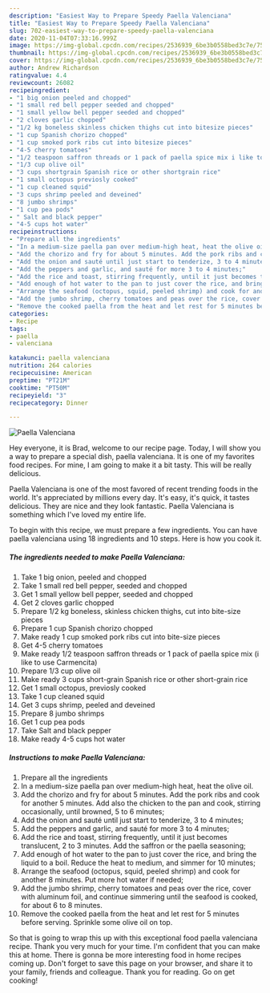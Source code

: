 ```yaml
---
description: "Easiest Way to Prepare Speedy Paella Valenciana"
title: "Easiest Way to Prepare Speedy Paella Valenciana"
slug: 702-easiest-way-to-prepare-speedy-paella-valenciana
date: 2020-11-04T07:33:16.999Z
image: https://img-global.cpcdn.com/recipes/2536939_6be3b0558bed3c7e/751x532cq70/paella-valenciana-recipe-main-photo.jpg
thumbnail: https://img-global.cpcdn.com/recipes/2536939_6be3b0558bed3c7e/751x532cq70/paella-valenciana-recipe-main-photo.jpg
cover: https://img-global.cpcdn.com/recipes/2536939_6be3b0558bed3c7e/751x532cq70/paella-valenciana-recipe-main-photo.jpg
author: Andrew Richardson
ratingvalue: 4.4
reviewcount: 26082
recipeingredient:
- "1 big onion peeled and chopped"
- "1 small red bell pepper seeded and chopped"
- "1 small yellow bell pepper seeded and chopped"
- "2 cloves garlic chopped"
- "1/2 kg boneless skinless chicken thighs cut into bitesize pieces"
- "1 cup Spanish chorizo chopped"
- "1 cup smoked pork ribs cut into bitesize pieces"
- "4-5 cherry tomatoes"
- "1/2 teaspoon saffron threads or 1 pack of paella spice mix i like to use Carmencita"
- "1/3 cup olive oil"
- "3 cups shortgrain Spanish rice or other shortgrain rice"
- "1 small octopus previosly cooked"
- "1 cup cleaned squid"
- "3 cups shrimp peeled and deveined"
- "8 jumbo shrimps"
- "1 cup pea pods"
- " Salt and black pepper"
- "4-5 cups hot water"
recipeinstructions:
- "Prepare all the ingredients"
- "In a medium-size paella pan over medium-high heat, heat the olive oil."
- "Add the chorizo and fry for about 5 minutes. Add the pork ribs and cook for another 5 minutes. Add also the chicken to the pan and cook, stirring occasionally, until browned, 5 to 6 minutes;"
- "Add the onion and sauté until just start to tenderize, 3 to 4 minutes;"
- "Add the peppers and garlic, and sauté for more 3 to 4 minutes;"
- "Add the rice and toast, stirring frequently, until it just becomes translucent, 2 to 3 minutes. Add the saffron or the paella seasoning;"
- "Add enough of hot water to the pan to just cover the rice, and bring the liquid to a boil. Reduce the heat to medium, and simmer for 10 minutes;"
- "Arrange the seafood (octopus, squid, peeled shrimp) and cook for another 8 minutes. Put more hot water if needed;"
- "Add the jumbo shrimp, cherry tomatoes and peas over the rice, cover with aluminum foil, and continue simmering until the seafood is cooked, for about 6 to 8 minutes."
- "Remove the cooked paella from the heat and let rest for 5 minutes before serving. Sprinkle some olive oil on top."
categories:
- Recipe
tags:
- paella
- valenciana

katakunci: paella valenciana 
nutrition: 264 calories
recipecuisine: American
preptime: "PT21M"
cooktime: "PT50M"
recipeyield: "3"
recipecategory: Dinner

---
```



![Paella Valenciana](https://img-global.cpcdn.com/recipes/2536939_6be3b0558bed3c7e/751x532cq70/paella-valenciana-recipe-main-photo.jpg)

Hey everyone, it is Brad, welcome to our recipe page. Today, I will show you a way to prepare a special dish, paella valenciana. It is one of my favorites food recipes. For mine, I am going to make it a bit tasty. This will be really delicious.



Paella Valenciana is one of the most favored of recent trending foods in the world. It's appreciated by millions every day. It's easy, it's quick, it tastes delicious. They are nice and they look fantastic. Paella Valenciana is something which I've loved my entire life.


To begin with this recipe, we must prepare a few ingredients. You can have paella valenciana using 18 ingredients and 10 steps. Here is how you cook it.

<!--inarticleads1-->

##### The ingredients needed to make Paella Valenciana:

1. Take 1 big onion, peeled and chopped
1. Take 1 small red bell pepper, seeded and chopped
1. Get 1 small yellow bell pepper, seeded and chopped
1. Get 2 cloves garlic chopped
1. Prepare 1/2 kg boneless, skinless chicken thighs, cut into bite-size pieces
1. Prepare 1 cup Spanish chorizo chopped
1. Make ready 1 cup smoked pork ribs cut into bite-size pieces
1. Get 4-5 cherry tomatoes
1. Make ready 1/2 teaspoon saffron threads or 1 pack of paella spice mix (i like to use Carmencita)
1. Prepare 1/3 cup olive oil
1. Make ready 3 cups short-grain Spanish rice or other short-grain rice
1. Get 1 small octopus, previosly cooked
1. Take 1 cup cleaned squid
1. Get 3 cups shrimp, peeled and deveined
1. Prepare 8 jumbo shrimps
1. Get 1 cup pea pods
1. Take  Salt and black pepper
1. Make ready 4-5 cups hot water




<!--inarticleads2-->

##### Instructions to make Paella Valenciana:

1. Prepare all the ingredients
1. In a medium-size paella pan over medium-high heat, heat the olive oil.
1. Add the chorizo and fry for about 5 minutes. Add the pork ribs and cook for another 5 minutes. Add also the chicken to the pan and cook, stirring occasionally, until browned, 5 to 6 minutes;
1. Add the onion and sauté until just start to tenderize, 3 to 4 minutes;
1. Add the peppers and garlic, and sauté for more 3 to 4 minutes;
1. Add the rice and toast, stirring frequently, until it just becomes translucent, 2 to 3 minutes. Add the saffron or the paella seasoning;
1. Add enough of hot water to the pan to just cover the rice, and bring the liquid to a boil. Reduce the heat to medium, and simmer for 10 minutes;
1. Arrange the seafood (octopus, squid, peeled shrimp) and cook for another 8 minutes. Put more hot water if needed;
1. Add the jumbo shrimp, cherry tomatoes and peas over the rice, cover with aluminum foil, and continue simmering until the seafood is cooked, for about 6 to 8 minutes.
1. Remove the cooked paella from the heat and let rest for 5 minutes before serving. Sprinkle some olive oil on top.




So that is going to wrap this up with this exceptional food paella valenciana recipe. Thank you very much for your time. I'm confident that you can make this at home. There is gonna be more interesting food in home recipes coming up. Don't forget to save this page on your browser, and share it to your family, friends and colleague. Thank you for reading. Go on get cooking!
